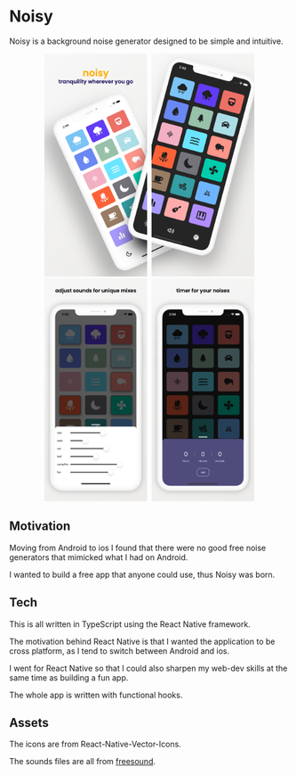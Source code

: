 # Noisy

Noisy is a background noise generator designed to be simple and intuitive. 

<p align="center">
    <kbd>
        <img height=400  src="assets/screens/screenshot_0.png">
        <img height=400 src="assets/screens/screenshot_1.png">
        <img height=400 src="assets/screens/screenshot_2.png">
        <img height=400 src="assets/screens/screenshot_3.png">
    </kbd>
</p>

## Motivation

Moving from Android to ios I found that there were no good free noise generators that mimicked what I had on Android. 

I wanted to build a free app that anyone could use, thus Noisy was born. 

## Tech

This is all written in TypeScript using the React Native framework.

The motivation behind React Native is that I wanted the application to be cross platform, as I tend to switch between Android and ios.

I went for React Native so that I could also sharpen my web-dev skills at the same time as building a fun app. 

The whole app is written with functional hooks.

## Assets 

The icons are from React-Native-Vector-Icons.

The sounds files are all from [freesound](https://freesound.org/). 
